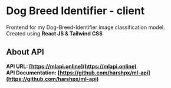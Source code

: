 # Dog Breed Identifier - client

Frontend for my Dog-Breed-Identifier image classification model. <br/>
Created using <b>React JS & Tailwind CSS<b/>

## About API
API URL: [https://mlapi.online](https://mlapi.online) <br/>
API Documentation: [https://github.com/harshpx/ml-api](https://github.com/harshpx/ml-api)
